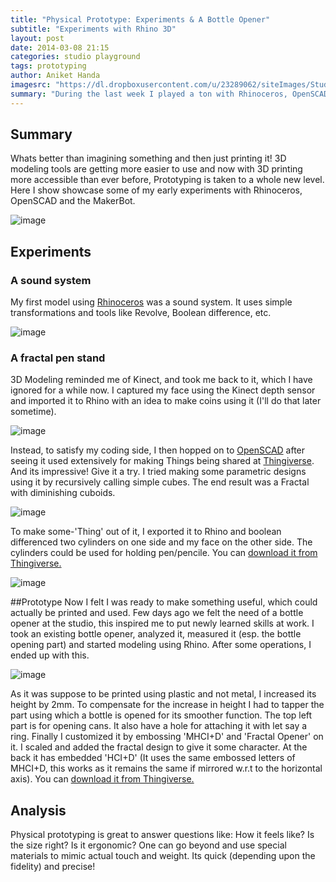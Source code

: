 ```yaml
---
title: "Physical Prototype: Experiments & A Bottle Opener"
subtitle: "Experiments with Rhino 3D"
layout: post
date: 2014-03-08 21:15
categories: studio playground
tags: prototyping
author: Aniket Handa
imagesrc: "https://dl.dropboxusercontent.com/u/23289062/siteImages/Studio/Q2/W7/2.jpg"
summary: "During the last week I played a ton with Rhinoceros, OpenSCAD and the MakerBot.. " 
---
```


## Summary

Whats better than imagining something and then just printing it! 3D modeling tools are getting more easier to use and now with 3D printing more accessible than ever before, Prototyping is taken to a whole new level. Here I show showcase some of my early experiments with Rhinoceros, OpenSCAD and the MakerBot.

![image](https://dl.dropboxusercontent.com/u/23289062/siteImages/Studio/Q2/W7/1.jpg)

## Experiments

### A sound system

My first model using [Rhinoceros](http://www.rhino3d.com/) was a sound system. It uses simple transformations and tools like Revolve, Boolean difference, etc. 

![image](https://dl.dropboxusercontent.com/u/23289062/siteImages/Studio/Q2/W7/4.png)

### A fractal pen stand
3D Modeling reminded me of Kinect, and took me back to it, which I have ignored for a while now. I captured my face using the Kinect depth sensor and imported it to Rhino with an idea to make coins using it (I'll do that later sometime).

![image](https://dl.dropboxusercontent.com/u/23289062/siteImages/Studio/Q2/W7/5.png)

Instead, to satisfy my coding side, I then hopped on to [OpenSCAD](http://www.openscad.org/) after seeing it used extensively for making Things being shared at [Thingiverse](http://www.thingiverse.com/). And its impressive! Give it a try. I tried making some parametric designs using it by recursively calling simple cubes. The end result was a Fractal with diminishing cuboids.

![image](https://dl.dropboxusercontent.com/u/23289062/siteImages/Studio/Q2/W7/6.png)

To make some-'Thing' out of it, I exported it to Rhino and boolean differenced two cylinders on one side and my face on the other side. The cylinders could be used for holding pen/pencile. You can [download it from Thingiverse.](http://www.thingiverse.com/thing:267176)

![image](https://dl.dropboxusercontent.com/u/23289062/siteImages/Studio/Q2/W7/2.jpg)

##Prototype
Now I felt I was ready to make something useful, which could actually be printed and used. Few days ago we felt the need of a bottle opener at the studio, this inspired me to put newly learned skills at work. I took an existing bottle opener, analyzed it, measured it (esp. the bottle opening part) and started modeling using Rhino. After some operations, I ended up with this.

![image](https://dl.dropboxusercontent.com/u/23289062/siteImages/Studio/Q2/W7/3.jpg)

As it was suppose to be printed using plastic and not metal, I increased its height by 2mm. To compensate for the increase in height I had to tapper the part using which a bottle is opened for its smoother function. The top left part is for opening cans. It also have a hole for attaching it with let say a ring. Finally I customized it by embossing 'MHCI+D' and 'Fractal Opener' on it. I scaled and added the fractal design to give it some character. At the back it has embedded 'HCI+D' (It uses the same embossed letters of MHCI+D, this works as it remains the same if mirrored w.r.t to the horizontal axis). You can [download it from Thingiverse.](http://www.thingiverse.com/thing:267179)

## Analysis

Physical prototyping is great to answer questions like: How it feels like? Is the size right? Is it ergonomic? One can go beyond and use special materials to mimic actual touch and weight. Its quick (depending upon the fidelity) and precise!
